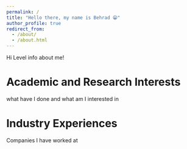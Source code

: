 ```yaml
---
permalink: /
title: "Hello there, my name is Behrad 😁"
author_profile: true
redirect_from: 
  - /about/
  - /about.html
---
```


Hi Level info about me!

Academic and Research Interests
======
what have I done and what am I interested in

Industry Experiences
======
Companies I have worked at

